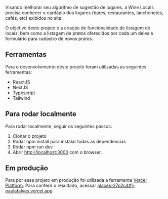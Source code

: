 Visando melhorar seu algoritmo de sugestão de lugares, a Wine Locals precisa conhecer o cardápio dos lugares (bares, restaurantes, lanchonetes, cafés, etc) exibidos no site.

O objetivo deste projeto é a criação de funcionalidade de listagem de locais, bem como a listagem de pratos oferecidos por cada um deles e formulário para cadastro de novos pratos.

## Ferramentas

Para o desenvolvimento deste projeto foram utilizadas as seguintes ferramentas:

- ReactJS
- NextJS
- Typescript
- Tailwind

## Para rodar localmente

Para rodar localmente, seguir os seguintes passos:

1. Clonar o projeto
2. Rodar npm install para instalar todas as dependencias
3. Rodar npm run dev
4. Abrir [http://localhost:3000](http://localhost:3000) com o browser.

## Em produção

Para por esse projeto em produção foi utilizada a ferramenta [Vercel Platform](https://vercel.com/new?utm_medium=default-template&filter=next.js&utm_source=create-next-app&utm_campaign=create-next-app-readme).
Para conferir o resultado, acessar [places-27p2c4tfj-paulafalves.vercel.app](places-27p2c4tfj-paulafalves.vercel.app)
